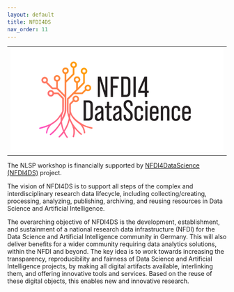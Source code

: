 ```yaml
---
layout: default
title: NFDI4DS
nav_order: 11
---
```


<table>
  <tr>
    <td style="text-align:left">
      <img src="./logo_nfdi4ds.png" alt="NFDI4DataScience (NFDI4DS)"/>
    </td>
  </tr>
</table>

The NLSP workshop is financially supported by [NFDI4DataScience (NFDI4DS)](https://www.nfdi4datascience.de) project. 

The vision of NFDI4DS is to support all steps of the complex and interdisciplinary research data lifecycle, including collecting/creating, processing, analyzing, publishing, archiving, and reusing resources in Data Science and Artificial Intelligence.

The overarching objective of NFDI4DS is the development, establishment, and sustainment of a national research data infrastructure (NFDI) for the Data Science and Artificial Intelligence community in Germany. This will also deliver benefits for a wider community requiring data analytics solutions, within the NFDI and beyond. The key idea is to work towards increasing the transparency, reproducibility and fairness of Data Science and Artificial Intelligence projects, by making all digital artifacts available, interlinking them, and offering innovative tools and services. Based on the reuse of these digital objects, this enables new and innovative research.